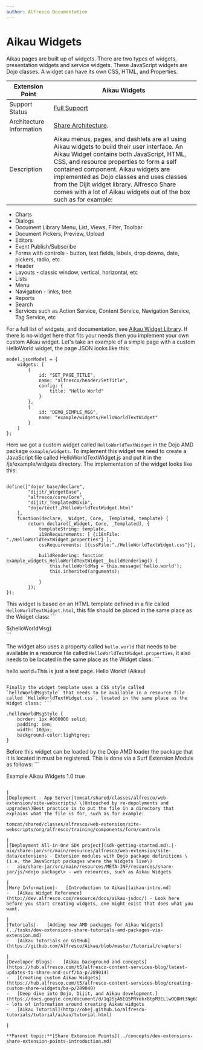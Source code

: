 ```yaml
---
author: Alfresco Documentation
---
```


# Aikau Widgets

Aikau pages are built up of widgets. There are two types of widgets, presentation widgets and service widgets. These JavaScript widgets are Dojo classes. A widget can have its own CSS, HTML, and Properties.

|Extension Point|Aikau Widgets|
|---------------|-------------|
|Support Status|[Full Support](http://docs.alfresco.com/support/concepts/su-product-lifecycle.html)|
|Architecture Information|[Share Architecture](dev-extensions-share-architecture-extension-points.md).|
|Description|Aikau menus, pages, and dashlets are all using Aikau widgets to build their user interface. An Aikau Widget contains both JavaScript, HTML, CSS, and resource properties to form a self contained component. Aikau widgets are implemented as Dojo classes and uses classes from the Dijit widget library. Alfresco Share comes with a lot of Aikau widgets out of the box such as for example:

 -   Charts
-   Dialogs
-   Document Library Menu, List, Views, Filter, Toolbar
-   Document Pickers, Preview, Upload
-   Editors
-   Event Publish/Subscribe
-   Forms with controls - button, text fields, labels, drop downs, date, pickers, radio, etc
-   Header
-   Layouts - classic window, vertical, horizontal, etc
-   Lists
-   Menu
-   Navigation - links, tree
-   Reports
-   Search
-   Services such as Action Service, Content Service, Navigation Service, Tag Service, etc

 For a full list of widgets, and documentation, see [Aikau Widget Library](http://dev.alfresco.com/resource/docs/aikau-jsdoc/). If there is no widget here that fits your needs then you implement your own custom Aikau widget. Let's take an example of a simple page with a custom HelloWorld widget, the page JSON looks like this:

```
model.jsonModel = {
    widgets: [
        {
            id: "SET_PAGE_TITLE",
            name: "alfresco/header/SetTitle",
            config: {
                title: "Hello World"
            }
        },
        {
            id: "DEMO_SIMPLE_MSG",
            name: "example/widgets/HelloWorldTextWidget"
        }
    ]
};      
```

Here we got a custom widget called `HelloWorldTextWidget` in the Dojo AMD package `exmaple/widgets`. To implement this widget we need to create a JavaScript file called HelloWorldTextWidget.js and put it in the /js/example/widgets directory. The implementation of the widget looks like this:

```

define(["dojo/_base/declare",
        "dijit/_WidgetBase",
        "alfresco/core/Core",
        "dijit/_TemplatedMixin",
        "dojo/text!./HelloWorldTextWidget.html"
    ],
    function(declare, _Widget, Core, _Templated, template) {
        return declare([_Widget, Core, _Templated], {
            templateString: template,
            i18nRequirements: [ {i18nFile: "./HelloWorldTextWidget.properties"} ],
            cssRequirements: [{cssFile:"./HelloWorldTextWidget.css"}],
            
            buildRendering: function example_widgets_HelloWorldTextWidget__buildRendering() {
                this.helloWorldMsg = this.message('hello.world');
                this.inherited(arguments);

            }
        });
});      
```

This widget is based on an HTML template defined in a file called `HelloWorldTextWidget.html`, this file should be placed in the same place as the Widget class: ```

<div class="helloWorldMsgStyle">${helloWorldMsg}</div>
```

The widget also uses a property called `hello.world` that needs to be available in a resource file called `HelloWorldTextWidget.properties`, it also needs to be located in the same place as the Widget class: ```

hello.world=This is just a test page. Hello World! (Aikau)
```

Finally the widget template uses a CSS style called `helloWorldMsgStyle` that needs to be available in a resource file called `HelloWorldTextWidget.css`, located in the same place as the Widget class: ```

.helloWorldMsgStyle {
    border: 1px #000000 solid;
    padding: 1em;
    width: 100px;
    background-color:lightgrey;
}      
```

Before this widget can be loaded by the Dojo AMD loader the package that it is located in must be registered. This is done via a Surf Extension Module as follows: ```

<extension>
  <modules>
    <module>
      <id>Example Aikau Widgets</id>
      <version>1.0</version>
      <auto-deploy>true</auto-deploy>
      <configurations>
        <config evaluator="string-compare" condition="WebFramework" replace="false">
          <web-framework>
            <dojo-pages>
              <packages>
                <package name="example" location="js/example"/>
              </packages>
            </dojo-pages>
          </web-framework>
        </config>
      </configurations>
    </module>
  </modules>
</extension>
      
```

|
|Deployment - App Server|tomcat/shared/classes/alfresco/web-extension/site-webscripts/ \(Untouched by re-depolyments and upgrades\)Best practice is to put the file in a directory that explains what the file is for, such as for example:

tomcat/shared/classes/alfresco/web-extension/site-webscripts/org/alfresco/training/components/form/controls

|
|[Deployment All-in-One SDK project](sdk-getting-started.md).|-   aio/share-jar/src/main/resources/alfresco/web-extension/site-data/extensions - Extension modules with Dojo package definitions \(i.e. the JavaScript packages where the Widgets live\)
-   aio/share-jar/src/main/resources/META-INF/resources/share-jar/js/<dojo package\> - web resources, such as Aikau Widgets

|
|More Information|-   [Introduction to Aikau](aikau-intro.md)
-   [Aikau Widget Reference](http://dev.alfresco.com/resource/docs/aikau-jsdoc/) - Look here before you start creating widgets, one might exist that does what you want.

|
|Tutorials|-   [Adding new AMD packages for Aikau Widgets](../tasks/dev-extensions-share-tutorials-amd-packages-via-extension.md)
-   [Aikau Tutorials on GitHub](https://github.com/Alfresco/Aikau/blob/master/tutorial/chapters)

|
|Developer Blogs|-   [Aikau background and concepts](https://hub.alfresco.com/t5/alfresco-content-services-blog/latest-updates-to-share-and-surf/ba-p/289014)
-   [Creating custom Aikau Widgets](https://hub.alfresco.com/t5/alfresco-content-services-blog/creating-custom-share-widgets/ba-p/289040)
-   [Deep dive into Dojo, Dijit, and Aikau development.](https://docs.google.com/document/d/1q25jA5EQ5PRYekr8tpM3ELlwOQ8Ht3Ng6D4VWsKoZtY/pub) - lots of information around creating Aikau widgets
-   [Aikau Tutorial](http://ohej.github.io/alfresco-tutorials/tutorial/aikau/tutorial.html)

|

**Parent topic:**[Share Extension Points](../concepts/dev-extensions-share-extension-points-introduction.md)

